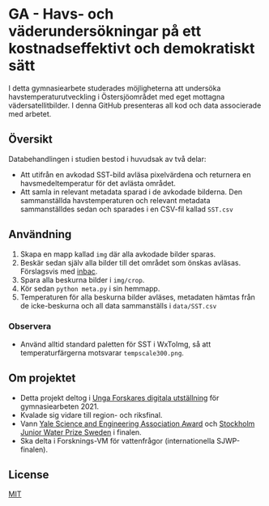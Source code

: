 # GA - Havs- och väderundersökningar på ett kostnadseffektivt och demokratiskt sätt
I detta gymnasiearbete studerades möjligheterna att undersöka havstemperaturutveckling i Östersjöområdet med eget mottagna vädersatellitbilder. I denna GitHub presenteras all kod och data associerade med arbetet. 

## Översikt
Databehandlingen i studien bestod i huvudsak av två delar:
* Att utifrån en avkodad SST-bild avläsa pixelvärdena och returnera en havsmedeltemperatur för det avlästa området. 
* Att samla in relevant metadata sparad i de avkodade bilderna.
Den sammanställda havstemperaturen och relevant metadata sammanställdes sedan och sparades i en CSV-fil kallad ```SST.csv```

## Användning
1. Skapa en mapp kallad ```img``` där alla avkodade bilder sparas.
2. Beskär sedan själv alla bilder till det området som önskas avläsas. Förslagsvis med [inbac](https://github.com/weclaw1/inbac).
3. Spara alla beskurna bilder i ```img/crop```.
4. Kör sedan ```python meta.py``` i sin hemmapp.
5. Temperaturen för alla beskurna bilder avläses, metadaten hämtas från de icke-beskurna och all data sammanställs i ```data/SST.csv```

### Observera
* Använd alltid standard paletten för SST i WxToImg, så att temperaturfärgerna motsvarar ```tempscale300.png```.

## Om projektet
* Detta projekt deltog i [Unga Forskares digitala utställning](https://digitala-utstallningen.ungaforskare.se/finalutstallning/) för gymnasiearbeten 2021.
* Kvalade sig vidare till region- och riksfinal. 
* Vann [Yale Science and Engineering Association Award](http://groupspaces.com/YSEA/pages/ysea-science-fair-award) och [Stockholm Junior Water Prize Sweden](https://www.siwi.org/prizes/stockholmjuniorwaterprize/) i finalen.
* Ska delta i Forsknings-VM för vattenfrågor (internationella SJWP-finalen).

## License
[MIT](https://choosealicense.com/licenses/mit/)
